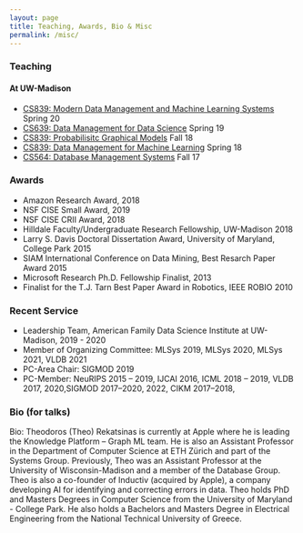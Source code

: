 ```yaml
---
layout: page
title: Teaching, Awards, Bio & Misc
permalink: /misc/
---
```


### Teaching 
#### At UW-Madison
* [CS839: Modern Data Management and Machine Learning Systems](https://thodrek.github.io/cs839_sp20/) Spring 20
* [CS639: Data Management for Data Science](https://thodrek.github.io/cs639_spring19/) Spring 19
* [CS839: Probabilisitc Graphical Models](https://thodrek.github.io/CS839_fall18/) Fall 18
* [CS839: Data Management for Machine Learning](https://thodrek.github.io/CS839_spring18/) Spring 18
* [CS564: Database Management Systems](https://thodrek.github.io/cs564-fall17/) Fall 17

### Awards
* Amazon Research Award, 2018
* NSF CISE Small Award, 2019
* NSF CISE CRII Award, 2018
* Hilldale Faculty/Undergraduate Research Fellowship, UW-Madison 2018
* Larry S. Davis Doctoral Dissertation Award, University of Maryland, College Park 2015
* SIAM International Conference on Data Mining, Best Resarch Paper Award 2015
* Microsoft Research Ph.D. Fellowship Finalist, 2013
* Finalist for the T.J. Tarn Best Paper Award in Robotics, IEEE ROBIO 2010

### Recent Service
* Leadership Team, American Family Data Science Institute at UW-Madison, 2019 - 2020
* Member of Organizing Committee: MLSys 2019, MLSys 2020, MLSys 2021, VLDB 2021
* PC-Area Chair: SIGMOD 2019
* PC-Member: NeuRIPS 2015 – 2019, IJCAI 2016, ICML 2018 – 2019, VLDB 2017, 2020,SIGMOD 2017–2020, 2022, CIKM 2017–2018, 

### Bio (for talks)
Bio: Theodoros (Theo) Rekatsinas is currently at Apple where he is leading the Knowledge Platform – Graph ML team. He is also an Assistant Professor in the Department of Computer Science at ETH Zürich and part of the Systems Group. Previously, Theo was an Assistant Professor at the University of Wisconsin-Madison and a member of the Database Group. Theo is also a co-founder of Inductiv (acquired by Apple), a company developing AI for identifying and correcting errors in data. Theo holds PhD and Masters Degrees in Computer Science from the University of Maryland - College Park. He also holds a Bachelors and Masters Degree in Electrical Engineering from the National Technical University of Greece.
